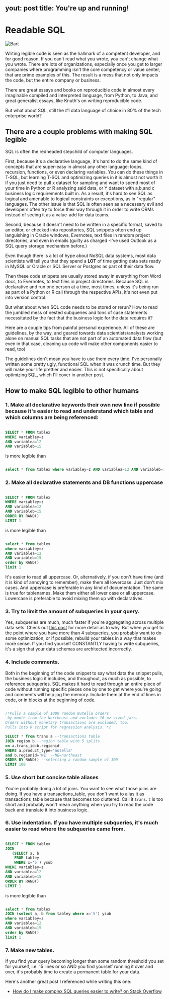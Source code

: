 yout: post
title: You're up and running!
---

Readable SQL
===================

![Bart](https://raw.githubusercontent.com/veekaybee/veekaybee.github.io/master/images/bart.gif)

Writing legible code is seen as the hallmark of a competent developer, and for good reason.  If you can't read what you wrote, you can't change what you wrote. There are lots of organizations, especially once you get to larger companies where programming isn't the core competency or value center, that are prime examples of this. The result is a mess that not only impacts the code, but the entire company or business. 

There are great essays and books on reproducible code in almost every imaginable compiled and interpreted language, from Python, to Java, and great generalist essays, like Knuth's on writing reproducible code. 

But what about SQL, still the #1 data language of choice in 80% of the tech enterprise world?  

There are a couple problems with making SQL legible
---

SQL is often the redheaded stepchild of computer languages.

First, because it's a declarative language, it's hard to do the same kind of concepts that are super-easy in almost any other language: loops, recursion, functions, or even declaring variables. You can do these things in T-SQL, but learning T-SQL and optimizing queries in it is almost not worth it if you just need to pull x dataset for sampling and want to spend most of your time in Python or R analyzing said data,  or Y dataset with a,b,and c business logic requirements built in.  As a result, it's hard to see SQL as logical and amenable to logical constraints or exceptions, as in "regular" languages. The other issue is that SQL is often seen as a necessary evil and developers often try to force their way through it in order to write ORMs instead of seeing it as a value-add for data teams. 

Second, because it doesn't need to be written in a specific format, saved to an editor, or checked into repositories, SQL snippets often end up languishing in Oracle windows, Evernotes, text files in random project directories, and even in emails (guilty as charged -I've used Outlook as a SQL query storage mechanism before.)

Even though there is a lot of hype about NoSQL data systems, most data scientists will tell you that they spend a **LOT** of time getting data sets ready in MySQL or Oracle or SQL Server or Postgres as part of their data flow. 

Then these code snippets are usually stored away in everything from Word docs, to Evernotes, to text files in project directories. Because SQL is declarative and run one person at a time, most times, unless it's being run as part of a Python or R call through the respective APIs,  it's not even put into version control. 

But what about when SQL code needs to be stored or rerun? How to read the jumbled mess of nested subqueries and tons of case statements necessitated by the fact that the business logic for the data requires it? 

Here are a couple tips from painful personal experience. All of these are guidelines, by the way, and geared towards data scientists/analysts working alone on manual SQL tasks that are not part of an automated data flow (but even in that case, cleaning up code will make other components easier to read, too) 

The guidelines don't mean you have to use them every time. I've personally written some pretty ugly, functional SQL when it was crunch time. But they will make your life prettier and easier.  This is not specifically about optimizing SQL, which I'll cover in another post.   

How to make SQL legible to other humans
----

### 1. Make all declarative keywords their own new line if possible because it's easier to read and understand which table and which columns are being referenced: 

 ```sql

 SELECT * FROM tablex
 WHERE variabley=z 
 AND variablea=12
 AND variableb=15
 ```

is more legible than

 ```sql		

 select * from tablex where variabley=z AND variablea=12 AND variableb=15
```


### 2.  Make all declarative statements and DB functions uppercase

 ```sql

SELECT * FROM tablex
WHERE variabley=z 
AND variablea=12
AND variableb=15
ORDER BY RAND()
LIMIT 1
 ```

is more legible than

 ```sql		

 select * from tablex
 where variabley=z 
 AND variablea=12
 AND variableb=15
 order by RAND()
 limit 1
```

It's easier to read all uppercase. Or, alternatively, if you don't have time (and it is kind of annoying to remember), make them all lowercase. Just don't mix cases. And uppercase is preferable in any kind of documentation. The same is true for tablenames. Make them either all lower case or all uppercase. Lowercase is preferable to avoid mixing them up with  declaratives. 
 

### 3. Try to limit the amount of subqueries in your query.  

Yes, subqueries are much, much faster if you're aggregating across multiple data sets. Check out [this post](https://www.periscope.io/blog/use-subqueries-to-count-distinct-50x-faster.html) for more detail as to why. But when you get to the point where you have more than 4 subqueries, you probably want to do some optimization, or if possible, rebuild your tables in a way that makes more sense. If you find yourself CONSTANTLY having to write subqueries, it's a sign that your data schemas are architected incorrectly.  

### 4. Include comments.

  Both in the beginning of the code snippet to say what data the snippet pulls, the business logic it includes, and throughout, as much as possible, to reference subqueries. SQL makes it hard to read through an entire piece of code without running specific pieces one by one to get where you're going and comments will help jog the memory. Include them at the end of lines in code, or in blocks at the beginning of code. 

 ```sql	

 /*Pulls a sample of 1000 random Nutella orders
  by month from the Northeast and excludes 16-oz sized jars. 
 Orders without monetary transactions are excluded, too. 
 Pulls into R script for regression analysis. */	

SELECT * from trans a --transactions table 
JOIN region b --region table with 5 splits
on a.trans_id=b.regionid
WHERE a.product_type='nutella'
and b.regionid='NE' --NE=northeast
ORDER BY RAND() --selecting a random sample of 100
LIMIT 100
```

### 5. Use short but concise table aliases

You're probably doing a lot of joins. You want to see what those joins are doing. If you have a transactions_table, you don't want to alias it as transactions_table because that becomes too cluttered. Call it `trans`. `t` is too short and probably won't mean anything when you try to read the code back and translate it into business logic. 

### 6. Use indentation. If you have multiple subqueries, it's much easier to read where the subqueries came from. 


 ```sql

SELECT * FROM tablex
JOIN 
	(SELECT a, b 
	 FROM tabley
	 WHERE x='5') ysub
WHERE variabley=z 
AND variablea=12
AND variableb=15
ORDER BY RAND()
LIMIT 1
 ```

is more legible than

 ```sql		

 select * from tablex
 JOIN (select a, b from tabley where x='5') ysub
 where variabley=z 
 AND variablea=12
 AND variableb=15
 order by RAND()
 limit 1
```


### 7. Make new tables. 

If you find your query becoming longer than some random threshold you set for yourself, i.e. 15 lines or so AND you find yourself running it over and over, it's probably time to create a permanent table for your data. 

Here's another great post I referenced while writing this one:

+ [How do I make complex SQL queries easier to write? on Stack Overflow](http://programmers.stackexchange.com/questions/144602/how-do-i-make-complex-sql-queries-easier-to-write)



